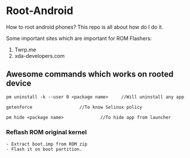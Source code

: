# Root-Android

How to root android phones? This repo is all about how do I do it.

Some important sites which are important for ROM Flashers:

1. Twrp.me
2. xda-developers.com


## Awesome commands which works on rooted device
```
pm uninstall -k --user 0 <package name>		//Will uninstall any app

getenforce					//To know Selinux policy

pm hide <package name>				//To hide app from launcher
```

### Reflash ROM original kernel
```
- Extract boot.imp from ROM zip
- Flash it on boot partition.
```
